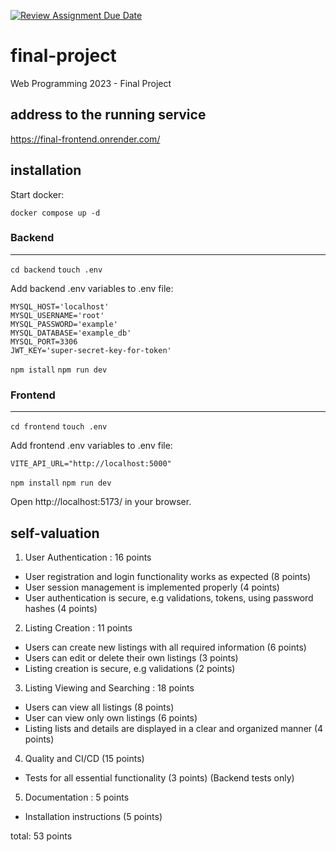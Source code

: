 [![Review Assignment Due Date](https://classroom.github.com/assets/deadline-readme-button-24ddc0f5d75046c5622901739e7c5dd533143b0c8e959d652212380cedb1ea36.svg)](https://classroom.github.com/a/qBr6G7dS)
# final-project
Web Programming 2023 - Final Project

## address to the running service
https://final-frontend.onrender.com/

## installation

Start docker:

`docker compose up -d`

### Backend
--------------------
`cd backend`
`touch .env`

Add backend .env variables to .env file:
```
MYSQL_HOST='localhost'
MYSQL_USERNAME='root'
MYSQL_PASSWORD='example'
MYSQL_DATABASE='example_db'
MYSQL_PORT=3306
JWT_KEY='super-secret-key-for-token'
```
`npm istall`
`npm run dev`

### Frontend
---------------------
`cd frontend`
`touch .env`

Add frontend .env variables to .env file:
```
VITE_API_URL="http://localhost:5000"
```

`npm install` 
`npm run dev`

Open http://localhost:5173/ in your browser.

## self-valuation

1. User Authentication  :   16 points
- User registration and login functionality works as expected (8 points)
- User session management is implemented properly (4 points)
- User authentication is secure, e.g validations, tokens, using password hashes (4 points)

2. Listing Creation :  11 points
- Users can create new listings with all required information (6 points)
- Users can edit or delete their own listings (3 points)
- Listing creation is secure, e.g validations (2 points)

3. Listing Viewing and Searching  :   18 points
- Users can view all listings (8 points)
- User can view only own listings (6 points)
- Listing lists and details are displayed in a clear and organized manner (4 points)

4. Quality and CI/CD (15 points)
- Tests for all essential functionality (3 points)  (Backend tests only)

5. Documentation :    5 points
- Installation instructions (5 points)

total: 53 points



